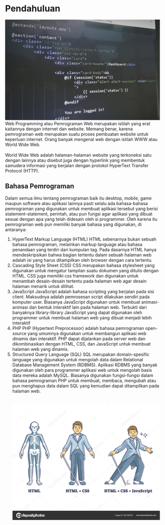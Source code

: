 # Pendahuluan

![alt text](assets/web.png)
Web Programming atau Pemrograman Web merupakan istilah yang erat kaitannya dengan internet dan website. Memang benar,
karena pemrograman web merupakan suatu proses pembuatan website untuk keperluan internet. Orang banyak mengenal web
dengan istilah WWW atau World Wide Web.
<br><br>
World Wide Web adalah halaman-halaman website yang terkoneksi satu dengan lainnya atau disebut juga dengan hyperlink
yang membentuk samudera informasi yang berjalan dengan protokol HyperText Transfer Protocol (HTTP).

## Bahasa Pemrograman

Dalam semua ilmu tentang pemrograman baik itu desktop, mobile, game maupun software atau aplikasi lainnya pasti selalu
ada bahasa-bahasa pemrograman yang digunakan untuk membuat aplikasi tersebut yang berisi statement-statement, perintah,
atau pun fungsi agar aplikasi yang dibuat sesuai dengan apa yang telah didesain oleh si programmer. Oleh karena itu
pemrograman web pun memiliki banyak bahasa yang digunakan, di antaranya:

1. HyperText Markup Language (HTML)
   HTML sebenarnya bukan sebuah bahasa pemrograman, melainkan markup language atau bahasa penandaan yang terdiri dari
   kumpulan tag. Pada dasarnya HTML hanya mendeskripsikan bahwa bagian tertentu dalam sebuah halaman web adalah isi yang
   harus ditampilkan oleh browser dengan cara tertentu.
   <br>
2. Cascading Style Sheet (CSS)
   CSS merupakan bahasa stylesheet yang digunakan untuk mengatur tampilan suatu dokumen yang ditulis dengan HTML. CSS
   juga memiliki css framework dan digunakan untuk menambah desain-desain tertentu pada halaman web agar desain halaman
   menarik untuk dilihat.
   <br>
3. JavaScript
   JavaScript adalah bahasa scripting yang berjalan pada sisi client. Maksudnya adalah pemrosesan script dilakukan
   sendiri pada komputer user. Biasanya JavaScript digunakan untuk membuat animasi-animasi dan bentuk interaktif lain
   pada halaman web. Terbukti dari banyaknya library-library JavaScript yang dapat digunakan oleh programmer untuk
   membuat halaman web yang dibuat menjadi lebih interaktif
   <br>
4. PHP
   PHP (Hypertext Preprocessor) adalah bahasa pemrograman open-source yang umumnya digunakan untuk membangun aplikasi
   web dinamis dan interaktif. PHP dapat dijalankan pada server web dan dikombinasikan dengan HTML, CSS, dan JavaScript
   untuk membuat halaman web yang dinamis.
   <br>
5. Structured Query Language (SQL)
   SQL merupakan domain-spesific language yang digunakan untuk mengolah data dalam Relational Database Management
   System (RDBMS). Aplikasi RDBMS yang banyak digunakan oleh para programmer aplikasi web untuk mengolah basis data
   mereka adalah MySQL. Biasanya digunakan fungsi-fungsi dalam bahasa pemrograman PHP untuk membuat, membaca, mengubah
   atau pun menghapus data dalam SQL yang kemudian dapat ditampilkan pada halaman web.
   <br><br>   
   ![alt text](assets/jees.png)
